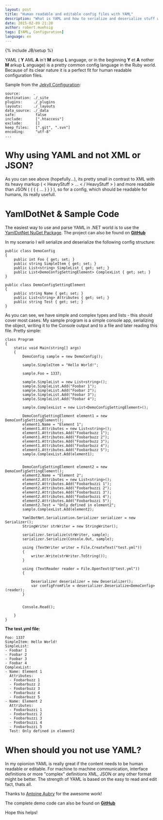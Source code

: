 ```yaml
---
layout: post
title: "Human readable and editable config files with YAML"
description: "What is YAML and how to serialize and deserialize stuff with YamlDotNet."
date: 2015-02-09 21:20
author: robert.muehsig
tags: [YAML, Configuration]
language: en
---
```

{% include JB/setup %}

YAML ( __Y__ AML __A__ in't __M__ arkup __L__ anguage, or in the beginning __Y__ et __A__ nother __M__ arkup __L__ anguage) is a pretty common config language in the Ruby world. Because of its clear nature it is a perfect fit for human readable configuration files.

Sample from the [Jekyll Configuration](http://jekyllrb.com/docs/configuration/):

    source:      .
    destination: ./_site
    plugins:     ./_plugins
    layouts:     ./_layouts
    data_source: ./_data
    safe:         false
    include:      [".htaccess"]
    exclude:      []
    keep_files:   [".git", ".svn"]
    encoding:     "utf-8"
    ...

# Why using YAML and not XML or JSON?
As you can see above (hopefully...), its pretty small in contrast to XML with its heavy markup ( < HeavyStuff > ... < / HeavyStuff > ) and more readable than JSON ( { { { ... } } } ), so for a config, which should be readable for humans, its really usefull.

# YamlDotNet & Sample Code

The easiest way to use and parse YAML in .NET world is to use the [YamlDotNet NuGet Package](http://www.nuget.org/packages/YamlDotNet/). The project can also be found on [__GitHub__](https://github.com/aaubry/YamlDotNet)

In my scenario I will serialize and deserialize the following config structure:

    public class DemoConfig
    {
        public int Foo { get; set; }
        public string SimpleItem { get; set; }
        public List<string> SimpleList { get; set; }
        public List<DemoConfigSettingElement> ComplexList { get; set; }
    }

    public class DemoConfigSettingElement
    {
        public string Name { get; set; }
        public List<string> Attributes { get; set; }
        public string Test { get; set; }
    }

As you can see, we have simple and complex types and lists - this should cover most cases. My sample program is a simple console app, serializing the object, writing it to the Console output and to a file and later reading this file. Pretty simple:

    class Program
    {
        static void Main(string[] args)
        {
            DemoConfig sample = new DemoConfig();

            sample.SimpleItem = "Hello World!";

            sample.Foo = 1337;

            sample.SimpleList = new List<string>();
            sample.SimpleList.Add("Foobar 1");
            sample.SimpleList.Add("Foobar 2");
            sample.SimpleList.Add("Foobar 3");
            sample.SimpleList.Add("Foobar 4");

            sample.ComplexList = new List<DemoConfigSettingElement>();

            DemoConfigSettingElement element1 = new DemoConfigSettingElement();
            element1.Name = "Element 1";
            element1.Attributes = new List<string>();
            element1.Attributes.Add("Foobarbuzz 1");
            element1.Attributes.Add("Foobarbuzz 2");
            element1.Attributes.Add("Foobarbuzz 3");
            element1.Attributes.Add("Foobarbuzz 4");
            element1.Attributes.Add("Foobarbuzz 5");
            sample.ComplexList.Add(element1);


            DemoConfigSettingElement element2 = new DemoConfigSettingElement();
            element2.Name = "Element 2";
            element2.Attributes = new List<string>();
            element2.Attributes.Add("Foobarbuzzi 1");
            element2.Attributes.Add("Foobarbuzzi 2");
            element2.Attributes.Add("Foobarbuzzi 3");
            element2.Attributes.Add("Foobarbuzzi 4");
            element2.Attributes.Add("Foobarbuzzi 5");
            element2.Test = "Only defined in element2";
            sample.ComplexList.Add(element2);

            YamlDotNet.Serialization.Serializer serializer = new Serializer();
            StringWriter strWriter = new StringWriter();

            serializer.Serialize(strWriter, sample);
            serializer.Serialize(Console.Out, sample);

            using (TextWriter writer = File.CreateText("test.yml"))
            {
                writer.Write(strWriter.ToString());
            }

            using (TextReader reader = File.OpenText(@"test.yml"))
            {

                Deserializer deserializer = new Deserializer();
                var configFromFile = deserializer.Deserialize<DemoConfig>(reader);
            }


            Console.Read();

        }
    }

__The test.yml file:__

    Foo: 1337
    SimpleItem: Hello World!
    SimpleList:
    - Foobar 1
    - Foobar 2
    - Foobar 3
    - Foobar 4
    ComplexList:
    - Name: Element 1
      Attributes:
      - Foobarbuzz 1
      - Foobarbuzz 2
      - Foobarbuzz 3
      - Foobarbuzz 4
      - Foobarbuzz 5
    - Name: Element 2
      Attributes:
      - Foobarbuzzi 1
      - Foobarbuzzi 2
      - Foobarbuzzi 3
      - Foobarbuzzi 4
      - Foobarbuzzi 5
      Test: Only defined in element2

# When should you not use YAML?

In my opionion YAML is really great if the content needs to be human readable or editable. For machine to machine communication, interface definitions or more "complex" definitions XML, JSON or any other format might be better. The strength of YAML is based on the easy to read and edit fact, thats all.  

	  
Thanks to [Antoine Aubry](http://aaubry.net/) for the awesome work! 

The complete demo code can also be found on [__GitHub__](https://github.com/Code-Inside/Samples/tree/master/2015/YamlSample)
	  
Hope this helps!
